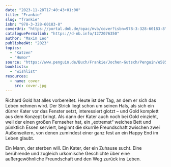 ```yaml
---
date: "2023-11-28T17:40:43+01:00"
title: "Frankie"
slug: "frankie"
isbn: "978-3-328-60183-8"
coverUri: "https://portal.dnb.de/opac/mvb/cover?isbn=978-3-328-60183-8"
cataloguePermalink: "https://d-nb.info/1272076350"
author: "Maxim Leo"
publishedAt: "2023"
topics:
  - "Katzen"
  - "Humor"
source: "https://www.penguin.de/Buch/Frankie/Jochen-Gutsch/Penguin/e585913.rhd"
booklists:
  - "wishlist"
resources:
  - name: cover
    src: cover.jpg
---
```


Richard Gold hat alles vorbereitet. Heute ist der Tag, an dem er sich das Leben 
nehmen wird. Der Strick liegt schon um seinen Hals, als sich ein dürrer Kater 
vor das Fenster setzt, interessiert glotzt – und Gold komplett aus dem Konzept 
bringt. Als dann der Kater auch noch bei Gold einzieht, weil der einen großen 
Fernseher hat, ein „extremst“ weiches Bett und pünktlich Essen serviert, beginnt 
die skurrile Freundschaft zwischen zwei Außenseitern, von denen zumindest einer 
ganz fest an ein Happy End im Leben glaubt.

Ein Mann, der sterben will. Ein Kater, der ein Zuhause sucht. Eine berührende 
und zugleich urkomische Geschichte über eine außergewöhnliche Freundschaft und 
den Weg zurück ins Leben.